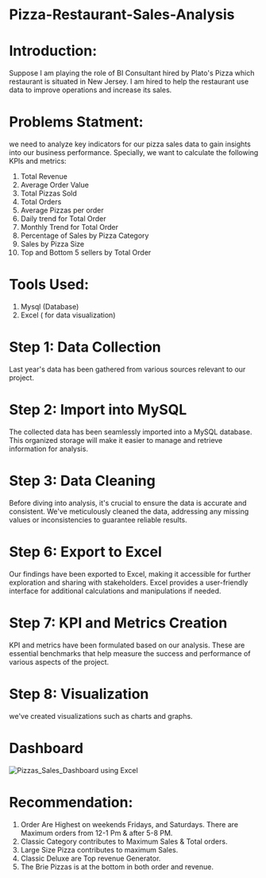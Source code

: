 # Pizza-Restaurant-Sales-Analysis

# Introduction: 
Suppose I am playing the role of BI Consultant hired by Plato's Pizza which restaurant is situated in New Jersey. I am hired to help the restaurant use data to improve operations and increase its sales.

# Problems Statment:
we need to analyze key indicators for our pizza sales data to gain insights into our business performance. Specially, we want to calculate the following KPIs and metrics:

1. Total Revenue
2. Average Order Value
3. Total Pizzas Sold
4. Total Orders
5. Average Pizzas per order
6. Daily trend for Total Order
7. Monthly Trend for Total Order
8. Percentage of Sales by Pizza Category
9. Sales by Pizza Size
10. Top and Bottom 5 sellers by Total Order


# Tools Used: 
1. Mysql (Database)
2. Excel ( for data visualization)

# Step 1: Data Collection
Last year's data has been gathered from various sources relevant to our project. 

# Step 2: Import into MySQL
The collected data has been seamlessly imported into a MySQL database. This organized storage will make it easier to manage and retrieve information for analysis.

# Step 3: Data Cleaning
Before diving into analysis, it's crucial to ensure the data is accurate and consistent. We've meticulously cleaned the data, addressing any missing values or inconsistencies to guarantee reliable results.


# Step 6: Export to Excel
Our findings have been exported to Excel, making it accessible for further exploration and sharing with stakeholders. Excel provides a user-friendly interface for additional calculations and manipulations if needed.

# Step 7: KPI and Metrics Creation
KPI and metrics have been formulated based on our analysis. These are essential benchmarks that help measure the success and performance of various aspects of the project.

# Step 8: Visualization
 we've created visualizations such as charts and graphs. 

# Dashboard
![Pizzas_Sales_Dashboard using Excel](https://github.com/mdrakibhasanrc/Pizza_resturant_Sales_Analysis/assets/103329593/9d7e0cbb-a819-4b05-95a0-0248a7a6622c)


# Recommendation:

1. Order Are Highest on weekends Fridays, and Saturdays. There are Maximum orders from 12-1 Pm & after 5-8 PM.
2. Classic Category contributes to Maximum Sales & Total orders.
3. Large Size Pizza contributes to maximum Sales.
4. Classic Deluxe are Top revenue Generator.
5. The Brie Pizzas is at the bottom in both order and revenue.
